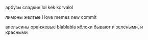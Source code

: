 арбузы сладкие
lol kek korvalol

лимоны желтые
I love memes
new commit

апельсины оранжевые
blablabla
яблоки бывают и зелеными, и красными
